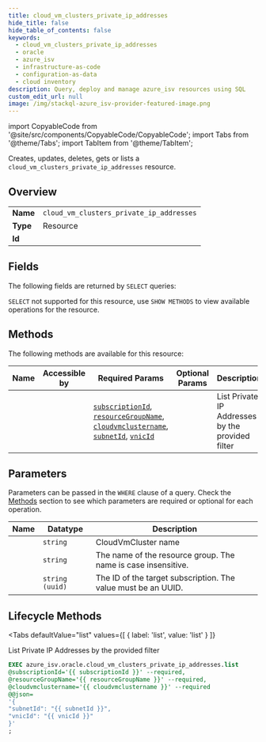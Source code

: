 ```yaml
--- 
title: cloud_vm_clusters_private_ip_addresses
hide_title: false
hide_table_of_contents: false
keywords:
  - cloud_vm_clusters_private_ip_addresses
  - oracle
  - azure_isv
  - infrastructure-as-code
  - configuration-as-data
  - cloud inventory
description: Query, deploy and manage azure_isv resources using SQL
custom_edit_url: null
image: /img/stackql-azure_isv-provider-featured-image.png
---
```


import CopyableCode from '@site/src/components/CopyableCode/CopyableCode';
import Tabs from '@theme/Tabs';
import TabItem from '@theme/TabItem';

Creates, updates, deletes, gets or lists a <code>cloud_vm_clusters_private_ip_addresses</code> resource.

## Overview
<table><tbody>
<tr><td><b>Name</b></td><td><code>cloud_vm_clusters_private_ip_addresses</code></td></tr>
<tr><td><b>Type</b></td><td>Resource</td></tr>
<tr><td><b>Id</b></td><td><CopyableCode code="azure_isv.oracle.cloud_vm_clusters_private_ip_addresses" /></td></tr>
</tbody></table>

## Fields

The following fields are returned by `SELECT` queries:

`SELECT` not supported for this resource, use `SHOW METHODS` to view available operations for the resource.


## Methods

The following methods are available for this resource:

<table>
<thead>
    <tr>
    <th>Name</th>
    <th>Accessible by</th>
    <th>Required Params</th>
    <th>Optional Params</th>
    <th>Description</th>
    </tr>
</thead>
<tbody>
<tr>
    <td><a href="#list"><CopyableCode code="list" /></a></td>
    <td><CopyableCode code="exec" /></td>
    <td><a href="#parameter-subscriptionId"><code>subscriptionId</code></a>, <a href="#parameter-resourceGroupName"><code>resourceGroupName</code></a>, <a href="#parameter-cloudvmclustername"><code>cloudvmclustername</code></a>, <a href="#parameter-subnetId"><code>subnetId</code></a>, <a href="#parameter-vnicId"><code>vnicId</code></a></td>
    <td></td>
    <td>List Private IP Addresses by the provided filter</td>
</tr>
</tbody>
</table>

## Parameters

Parameters can be passed in the `WHERE` clause of a query. Check the [Methods](#methods) section to see which parameters are required or optional for each operation.

<table>
<thead>
    <tr>
    <th>Name</th>
    <th>Datatype</th>
    <th>Description</th>
    </tr>
</thead>
<tbody>
<tr id="parameter-cloudvmclustername">
    <td><CopyableCode code="cloudvmclustername" /></td>
    <td><code>string</code></td>
    <td>CloudVmCluster name</td>
</tr>
<tr id="parameter-resourceGroupName">
    <td><CopyableCode code="resourceGroupName" /></td>
    <td><code>string</code></td>
    <td>The name of the resource group. The name is case insensitive.</td>
</tr>
<tr id="parameter-subscriptionId">
    <td><CopyableCode code="subscriptionId" /></td>
    <td><code>string (uuid)</code></td>
    <td>The ID of the target subscription. The value must be an UUID.</td>
</tr>
</tbody>
</table>

## Lifecycle Methods

<Tabs
    defaultValue="list"
    values={[
        { label: 'list', value: 'list' }
    ]}
>
<TabItem value="list">

List Private IP Addresses by the provided filter

```sql
EXEC azure_isv.oracle.cloud_vm_clusters_private_ip_addresses.list 
@subscriptionId='{{ subscriptionId }}' --required, 
@resourceGroupName='{{ resourceGroupName }}' --required, 
@cloudvmclustername='{{ cloudvmclustername }}' --required 
@@json=
'{
"subnetId": "{{ subnetId }}", 
"vnicId": "{{ vnicId }}"
}'
;
```
</TabItem>
</Tabs>
